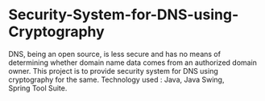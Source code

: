 # Security-System-for-DNS-using-Cryptography
DNS, being an open source, is less secure and has no means of determining whether domain name data comes from an authorized domain
owner. This project is to provide security system for DNS using cryptography for the same.
Technology used : Java, Java Swing, Spring Tool Suite.
